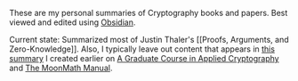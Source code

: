 These are my personal summaries of Cryptography books and papers. Best viewed and edited using [Obsidian](https://obsidian.md/).

Current state: Summarized most of Justin Thaler's [[Proofs, Arguments, and Zero-Knowledge]]. Also, I typically leave out content that appears in [this summary](https://docs.google.com/document/d/1Uep25FBlJHvlovUJkItpvRp7FyvUHQd-ib91Wsh1qMw/edit?usp=sharing) I created earlier on [A Graduate Course in  Applied Cryptography](https://toc.cryptobook.us/) and [The MoonMath Manual](https://leastauthority.com/community-matters/moonmath-manual/).